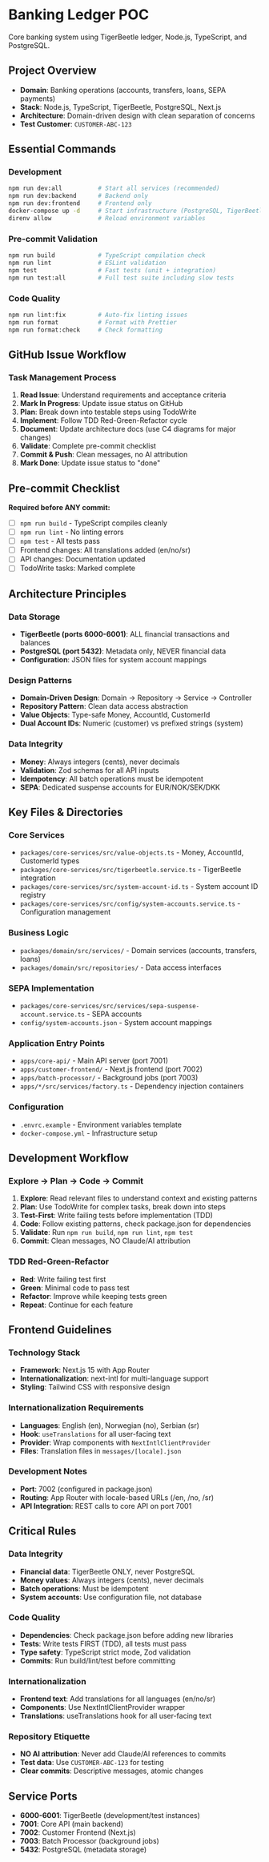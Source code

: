 # Banking Ledger POC

Core banking system using TigerBeetle ledger, Node.js, TypeScript, and PostgreSQL.

## Project Overview

- **Domain**: Banking operations (accounts, transfers, loans, SEPA payments)
- **Stack**: Node.js, TypeScript, TigerBeetle, PostgreSQL, Next.js
- **Architecture**: Domain-driven design with clean separation of concerns
- **Test Customer**: `CUSTOMER-ABC-123`

## Essential Commands

### Development

```bash
npm run dev:all          # Start all services (recommended)
npm run dev:backend      # Backend only
npm run dev:frontend     # Frontend only
docker-compose up -d     # Start infrastructure (PostgreSQL, TigerBeetle)
direnv allow             # Reload environment variables
```

### Pre-commit Validation

```bash
npm run build            # TypeScript compilation check
npm run lint             # ESLint validation
npm test                 # Fast tests (unit + integration)
npm run test:all         # Full test suite including slow tests
```

### Code Quality

```bash
npm run lint:fix         # Auto-fix linting issues
npm run format           # Format with Prettier
npm run format:check     # Check formatting
```

## GitHub Issue Workflow

### Task Management Process

1. **Read Issue**: Understand requirements and acceptance criteria
2. **Mark In Progress**: Update issue status on GitHub
3. **Plan**: Break down into testable steps using TodoWrite
4. **Implement**: Follow TDD Red-Green-Refactor cycle
5. **Document**: Update architecture docs (use C4 diagrams for major changes)
6. **Validate**: Complete pre-commit checklist
7. **Commit & Push**: Clean messages, no AI attribution
8. **Mark Done**: Update issue status to "done"

## Pre-commit Checklist

**Required before ANY commit:**

- [ ] `npm run build` - TypeScript compiles cleanly
- [ ] `npm run lint` - No linting errors
- [ ] `npm test` - All tests pass
- [ ] Frontend changes: All translations added (en/no/sr)
- [ ] API changes: Documentation updated
- [ ] TodoWrite tasks: Marked complete

## Architecture Principles

### Data Storage

- **TigerBeetle (ports 6000-6001)**: ALL financial transactions and balances
- **PostgreSQL (port 5432)**: Metadata only, NEVER financial data
- **Configuration**: JSON files for system account mappings

### Design Patterns

- **Domain-Driven Design**: Domain → Repository → Service → Controller
- **Repository Pattern**: Clean data access abstraction
- **Value Objects**: Type-safe Money, AccountId, CustomerId
- **Dual Account IDs**: Numeric (customer) vs prefixed strings (system)

### Data Integrity

- **Money**: Always integers (cents), never decimals
- **Validation**: Zod schemas for all API inputs
- **Idempotency**: All batch operations must be idempotent
- **SEPA**: Dedicated suspense accounts for EUR/NOK/SEK/DKK

## Key Files & Directories

### Core Services

- `packages/core-services/src/value-objects.ts` - Money, AccountId, CustomerId types
- `packages/core-services/src/tigerbeetle.service.ts` - TigerBeetle integration
- `packages/core-services/src/system-account-id.ts` - System account ID registry
- `packages/core-services/src/config/system-accounts.service.ts` - Configuration management

### Business Logic

- `packages/domain/src/services/` - Domain services (accounts, transfers, loans)
- `packages/domain/src/repositories/` - Data access interfaces

### SEPA Implementation

- `packages/core-services/src/services/sepa-suspense-account.service.ts` - SEPA accounts
- `config/system-accounts.json` - System account mappings

### Application Entry Points

- `apps/core-api/` - Main API server (port 7001)
- `apps/customer-frontend/` - Next.js frontend (port 7002)
- `apps/batch-processor/` - Background jobs (port 7003)
- `apps/*/src/services/factory.ts` - Dependency injection containers

### Configuration

- `.envrc.example` - Environment variables template
- `docker-compose.yml` - Infrastructure setup

## Development Workflow

### Explore → Plan → Code → Commit

1. **Explore**: Read relevant files to understand context and existing patterns
2. **Plan**: Use TodoWrite for complex tasks, break down into steps
3. **Test-First**: Write failing tests before implementation (TDD)
4. **Code**: Follow existing patterns, check package.json for dependencies
5. **Validate**: Run `npm run build`, `npm run lint`, `npm test`
6. **Commit**: Clean messages, NO Claude/AI attribution

### TDD Red-Green-Refactor

- **Red**: Write failing test first
- **Green**: Minimal code to pass test
- **Refactor**: Improve while keeping tests green
- **Repeat**: Continue for each feature

## Frontend Guidelines

### Technology Stack

- **Framework**: Next.js 15 with App Router
- **Internationalization**: next-intl for multi-language support
- **Styling**: Tailwind CSS with responsive design

### Internationalization Requirements

- **Languages**: English (en), Norwegian (no), Serbian (sr)
- **Hook**: `useTranslations` for all user-facing text
- **Provider**: Wrap components with `NextIntlClientProvider`
- **Files**: Translation files in `messages/[locale].json`

### Development Notes

- **Port**: 7002 (configured in package.json)
- **Routing**: App Router with locale-based URLs (/en, /no, /sr)
- **API Integration**: REST calls to core API on port 7001

## Critical Rules

### Data Integrity

- **Financial data**: TigerBeetle ONLY, never PostgreSQL
- **Money values**: Always integers (cents), never decimals
- **Batch operations**: Must be idempotent
- **System accounts**: Use configuration file, not database

### Code Quality

- **Dependencies**: Check package.json before adding new libraries
- **Tests**: Write tests FIRST (TDD), all tests must pass
- **Type safety**: TypeScript strict mode, Zod validation
- **Commits**: Run build/lint/test before committing

### Internationalization

- **Frontend text**: Add translations for all languages (en/no/sr)
- **Components**: Use NextIntlClientProvider wrapper
- **Translations**: useTranslations hook for all user-facing text

### Repository Etiquette

- **NO AI attribution**: Never add Claude/AI references to commits
- **Test data**: Use `CUSTOMER-ABC-123` for testing
- **Clear commits**: Descriptive messages, atomic changes

## Service Ports

- **6000-6001**: TigerBeetle (development/test instances)
- **7001**: Core API (main backend)
- **7002**: Customer Frontend (Next.js)
- **7003**: Batch Processor (background jobs)
- **5432**: PostgreSQL (metadata storage)

